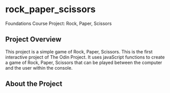 # rock_paper_scissors
Foundations Course Project: Rock, Paper, Scissors

## Project Overview
This project is a  simple game of Rock, Paper, Scissors. This is the first interactive project of The Odin Project. It uses javaScript functions to create a game of Rock, Paper, Scissors that can be played between the computer and the user within the console.

## About the Project

